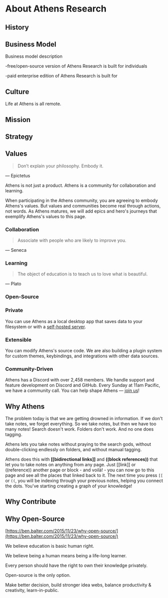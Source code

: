 # About Athens Research

## History

## Business Model

Business model description

-free/open-source version of Athens Research is built for individuals 

-paid enterprise edition of Athens Research is built for 

## Culture

Life at Athens is all remote. 

## Mission

## Strategy

## Values

> Don’t explain your philosophy. Embody it.

— Epictetus

Athens is not just a product. Athens is a community for collaboration and learning.

When participating in the Athens community, you are agreeing to embody Athens's values. But values and communities become real through actions, not words. As Athens matures, we will add epics and hero's journeys that exemplify Athens's values to this page.

### Collaboration

> Associate with people who are likely to improve you.

— Seneca

### Learning

> The object of education is to teach us to love what is beautiful.

— Plato

### Open-Source

### Private

 You can use Athens as a local desktop app that saves data to your filesystem or with a [self-hosted server](https://github.com/athensresearch/athens-backend).

### Extensible

You can modify Athens's source code. We are also building a plugin system for custom themes, keybindings, and integrations with other data sources.

### Community-Driven

 Athens has a Discord with over 2,458 members. We handle support and feature development on Discord and GitHub. Every Sunday at 11am Pacific, we have a community call. You can help shape Athens — [join us](https://discord.gg/GCJaV3V)!

## Why Athens

The problem today is that we are getting drowned in information. If we don't take notes, we forget everything. So we take notes, but then we have too many notes! Search doesn't work. Folders don't work. And no one does tagging.

Athens lets you take notes without praying to the search gods, without double-clicking endlessly on folders, and without manual tagging.

Athens does this with **\[\[bidirectional links\]\]** and **\(\(block references\)\)** that let you to take notes on anything from any page. Just \[\[link\]\] or \(\(reference\)\) another page or block - and voilà! - you can now go to this page and see all the places that linked back to it. The next time you press `[[` or `((`, you will be indexing through your previous notes, helping you connect the dots. You've starting creating a graph of your knowledge!

## Why Contribute

## Why Open-Source

[https://ben.balter.com/2015/11/23/why-open-source/](https://ben.balter.com/2015/11/23/why-open-source/)

We believe education is basic human right.

We believe being a human means being a life-long learner.

Every person should have the right to own their knowledge privately.

Open-source is the only option.

Make better decision, build stronger idea webs, balance productivity & creativity, learn-in-public. 

